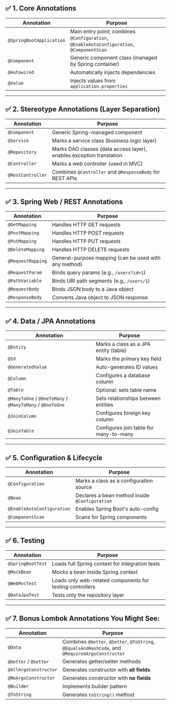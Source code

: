✅ 1. **Core Annotations**
-------------------------

| Annotation | Purpose |
| --- | --- |
| `@SpringBootApplication` | Main entry point; combines `@Configuration`, `@EnableAutoConfiguration`, `@ComponentScan` |
| `@Component` | Generic component class (managed by Spring container) |
| `@Autowired` | Automatically injects dependencies |
| `@Value` | Injects values from `application.properties` |

* * * * *

✅ 2. **Stereotype Annotations (Layer Separation)**
--------------------------------------------------

| Annotation | Purpose |
| --- | --- |
| `@Component` | Generic Spring-managed component |
| `@Service` | Marks a service class (business logic layer) |
| `@Repository` | Marks DAO classes (data access layer), enables exception translation |
| `@Controller` | Marks a web controller (used in MVC) |
| `@RestController` | Combines `@Controller` and `@ResponseBody` for REST APIs |

* * * * *

✅ 3. **Spring Web / REST Annotations**
--------------------------------------

| Annotation | Purpose |
| --- | --- |
| `@GetMapping` | Handles HTTP GET requests |
| `@PostMapping` | Handles HTTP POST requests |
| `@PutMapping` | Handles HTTP PUT requests |
| `@DeleteMapping` | Handles HTTP DELETE requests |
| `@RequestMapping` | General-purpose mapping (can be used with any method) |
| `@RequestParam` | Binds query params (e.g., `/users?id=1`) |
| `@PathVariable` | Binds URI path segments (e.g., `/users/1`) |
| `@RequestBody` | Binds JSON body to a Java object |
| `@ResponseBody` | Converts Java object to JSON response |

* * * * *

✅ 4. **Data / JPA Annotations**
-------------------------------

| Annotation | Purpose |
| --- | --- |
| `@Entity` | Marks a class as a JPA entity (table) |
| `@Id` | Marks the primary key field |
| `@GeneratedValue` | Auto-generates ID values |
| `@Column` | Configures a database column |
| `@Table` | Optional: sets table name |
| `@ManyToOne` / `@OneToMany` / `@ManyToMany` / `@OneToOne` | Sets relationships between entities |
| `@JoinColumn` | Configures foreign key column |
| `@JoinTable` | Configures join table for many-to-many |

* * * * *

✅ 5. **Configuration & Lifecycle**
----------------------------------

| Annotation | Purpose |
| --- | --- |
| `@Configuration` | Marks a class as a configuration source |
| `@Bean` | Declares a bean method inside `@Configuration` |
| `@EnableAutoConfiguration` | Enables Spring Boot's auto-config |
| `@ComponentScan` | Scans for Spring components |

* * * * *

✅ 6. **Testing**
----------------

| Annotation | Purpose |
| --- | --- |
| `@SpringBootTest` | Loads full Spring context for integration tests |
| `@MockBean` | Mocks a bean inside Spring context |
| `@WebMvcTest` | Loads only web-related components for testing controllers |
| `@DataJpaTest` | Tests only the repository layer |

* * * * *

✅ 7. **Bonus Lombok Annotations You Might See:**
----------------

| Annotation | Purpose |
| --- | --- |
| `@Data` | Combines `@Getter`, `@Setter`, `@ToString`, `@EqualsAndHashCode`, and `@RequiredArgsConstructor` |
| `@Getter` / `@Setter` | Generates getter/setter methods |
| `@AllArgsConstructor` | Generates constructor with **all fields** |
| `@NoArgsConstructor` | Generates constructor with **no fields** |
| `@Builder` | Implements builder pattern |
| `@ToString` | Generates `toString()` method |
